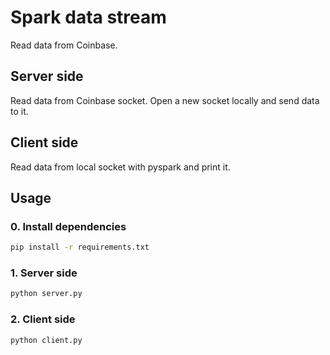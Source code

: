 # Spark data stream

Read data from Coinbase.

## Server side
Read data from Coinbase socket. Open a new socket locally and send data to it.

## Client side
Read data from local socket with pyspark and print it.

## Usage
### 0. Install dependencies
```bash
pip install -r requirements.txt
```

### 1. Server side
```bash
python server.py
```

### 2. Client side
```bash
python client.py
```
